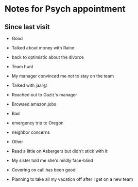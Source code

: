 # Notes for Psych appointment

## Since last visit

- Good
 - Talked about money with Raine
  - back to optimistic about the divorce
 - Team hunt
  - My manager convinced me _not_ to stay on the team
  - Talked with jaar@
  - Reached out to Gaziz's manager
  - Browsed amazon.jobs

- Bad
 - emergency trip to Oregon
 - neighbor concerns
 
- Other
 - Read a little on Asbergers but didn't stick with it
  - My sister told me she's mildly face-blind
 - Covering on call has been good
 - Planning to take all my vacation off after I get on a new team

